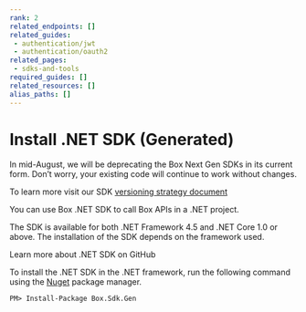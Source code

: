 ```yaml
---
rank: 2
related_endpoints: []
related_guides:
 - authentication/jwt
 - authentication/oauth2
related_pages:
 - sdks-and-tools
required_guides: []
related_resources: []
alias_paths: []
---
```


# Install .NET SDK (Generated)

<Message type='warning'>
  In mid-August, we will be deprecating the Box Next Gen SDKs in its current form. Don’t worry, your existing code will continue to work without changes. 

  To learn more visit our SDK [versioning strategy document][versioning]
</Message>

You can use Box .NET SDK to call Box APIs in a .NET
project.

The SDK is available for both .NET Framework 4.5 and .NET Core 1.0 or
above. The installation of the SDK depends on the framework used.

<CTA to="https://github.com/box/box-dotnet-sdk-gen">
  Learn more about .NET SDK on GitHub
</CTA>

To install the .NET SDK in the .NET framework, run the following command using
the [Nuget][nuget] package manager.

```shell
PM> Install-Package Box.Sdk.Gen
```

[nuget]: https://www.nuget.org/
[versioning]: g://tooling/sdks/sdk-versioning
